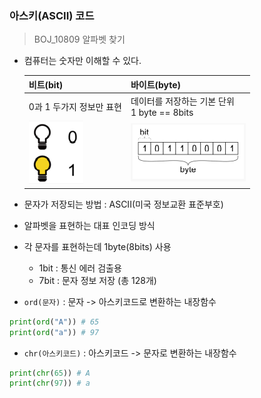 ### 아스키(ASCII) 코드

> BOJ_10809 알파벳 찾기

- 컴퓨터는 숫자만 이해할 수 있다.

  | 비트(bit)                               | 바이트(byte)                                    |
  | --------------------------------------- | ----------------------------------------------- |
  | 0과 1 두가지 정보만 표현                | 데이터를 저장하는 기본 단위 <br>1 byte == 8bits |
  | ![string1](string_3.assets/string1.png) | ![string2](string_3.assets/string2.png)         |

- 문자가 저장되는 방법 : ASCII(미국 정보교환 표준부호)

- 알파벳을 표현하는 대표 인코딩 방식
- 각 문자를 표현하는데 1byte(8bits) 사용
  - 1bit : 통신 에러 검출용
  - 7bit : 문자 정보 저장 (총 128개)
- `ord(문자)` : 문자 -> 아스키코드로 변환하는 내장함수

```python
print(ord("A")) # 65
print(ord("a")) # 97
```

- `chr(아스키코드)` : 아스키코드 -> 문자로 변환하는 내장함수

```python
print(chr(65)) # A
print(chr(97)) # a
```


